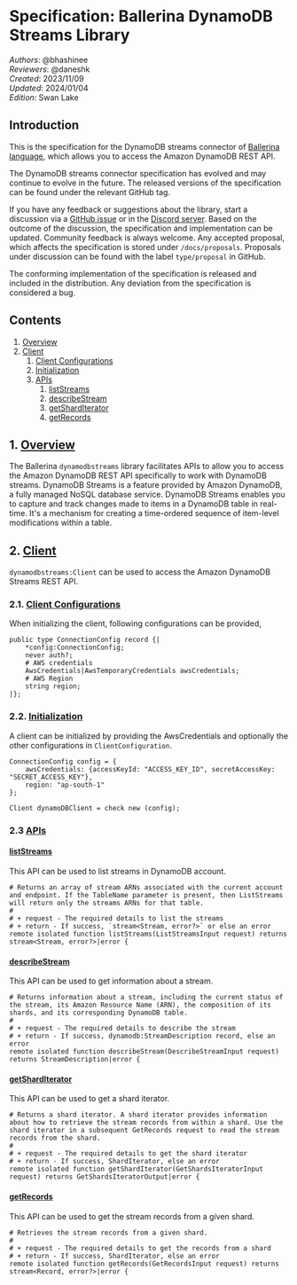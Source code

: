 # Specification: Ballerina DynamoDB Streams Library

_Authors_: @bhashinee  
_Reviewers_: @daneshk  
_Created_: 2023/11/09  
_Updated_: 2024/01/04  
_Edition_: Swan Lake  

## Introduction

This is the specification for the DynamoDB streams connector of [Ballerina language](https://ballerina.io/), which allows you to access the Amazon DynamoDB REST API.

The DynamoDB streams connector specification has evolved and may continue to evolve in the future. The released versions of the specification can be found under the relevant GitHub tag.

If you have any feedback or suggestions about the library, start a discussion via a [GitHub issue](https://github.com/ballerina-platform/ballerina-standard-library/issues) or in the [Discord server](https://discord.gg/ballerinalang). Based on the outcome of the discussion, the specification and implementation can be updated. Community feedback is always welcome. Any accepted proposal, which affects the specification is stored under `/docs/proposals`. Proposals under discussion can be found with the label `type/proposal` in GitHub.

The conforming implementation of the specification is released and included in the distribution. Any deviation from the specification is considered a bug.

## Contents
1. [Overview](#1-overview)
2. [Client](#2-client)
    1. [Client Configurations](#21-client-configurations)
    2. [Initialization](#22-initialization)
    3. [APIs](#23-apis)
        1. [listStreams](#listStreams)
        2. [describeStream](#describeStream)
        3. [getShardIterator](#getShardIterator)
        4. [getRecords](#getRecords)
        
## 1. [Overview](#1-overview)

The Ballerina `dynamodbstreams` library facilitates APIs to allow you to access the Amazon DynamoDB REST API specifically to work with DynamoDB streams. 
DynamoDB Streams is a feature provided by Amazon DynamoDB, a fully managed NoSQL database service. DynamoDB Streams enables you to capture and track changes made to items in a DynamoDB table in real-time. It's a mechanism for creating a time-ordered sequence of item-level modifications within a table.

## 2. [Client](#2-client)

`dynamodbstreams:Client` can be used to access the Amazon DynamoDB Streams REST API. 

### 2.1. [Client Configurations](#21-client-configurations)

When initializing the client, following configurations can be provided,

```ballerina
public type ConnectionConfig record {|
    *config:ConnectionConfig;
    never auth?;
    # AWS credentials
    AwsCredentials|AwsTemporaryCredentials awsCredentials;
    # AWS Region
    string region;
|};
```

### 2.2. [Initialization](#22-initialization)

A client can be initialized by providing the AwsCredentials and optionally the other configurations in `ClientConfiguration`.

```ballerina
ConnectionConfig config = {
    awsCredentials: {accessKeyId: "ACCESS_KEY_ID", secretAccessKey: "SECRET_ACCESS_KEY"},
    region: "ap-south-1"
};

Client dynamoDBClient = check new (config);
```

### 2.3 [APIs](#23-apis)

#### [listStreams](#listStreams)

This API can be used to list streams in DynamoDB account.

```ballerina
# Returns an array of stream ARNs associated with the current account and endpoint. If the TableName parameter is present, then ListStreams will return only the streams ARNs for that table.
#
# + request - The required details to list the streams
# + return - If success, `stream<Stream, error?>` or else an error
remote isolated function listStreams(ListStreamsInput request) returns stream<Stream, error?>|error {
```

#### [describeStream](#describeStream)

This API can be used to get information about a stream.

```ballerina
# Returns information about a stream, including the current status of the stream, its Amazon Resource Name (ARN), the composition of its shards, and its corresponding DynamoDB table.
#
# + request - The required details to describe the stream
# + return - If success, dynamodb:StreamDescription record, else an error
remote isolated function describeStream(DescribeStreamInput request) returns StreamDescription|error {
```

#### [getShardIterator](#getShardIterator)

This API can be used to get a shard iterator.

```ballerina
# Returns a shard iterator. A shard iterator provides information about how to retrieve the stream records from within a shard. Use the shard iterator in a subsequent GetRecords request to read the stream records from the shard.
#
# + request - The required details to get the shard iterator
# + return - If success, ShardIterator, else an error
remote isolated function getShardIterator(GetShardsIteratorInput request) returns GetShardsIteratorOutput|error {
```

#### [getRecords](#getRecords)

This API can be used to get the stream records from a given shard.

```ballerina
# Retrieves the stream records from a given shard.
#
# + request - The required details to get the records from a shard
# + return - If success, ShardIterator, else an error
remote isolated function getRecords(GetRecordsInput request) returns stream<Record, error?>|error {
```
